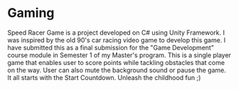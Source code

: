 # Gaming

Speed Racer Game is a project developed on C# using Unity Framework. I was inspired by the old 90's car racing video game to develop this game. I have submitted this as a final submission for the "Game Development" course module in Semester 1 of my Master's program. This is a single player game that enables user to score points while tackling obstacles that come on the way. User can also mute the background sound or pause the game. It all starts with the Start Countdown. Unleash the childhood fun ;)
